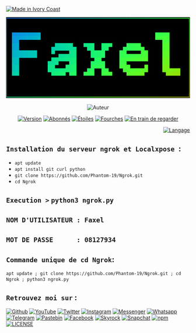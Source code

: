 <p align="left">
<a href="#"><img title="Made in Ivory Coast" src="https://img.shields.io/badge/MADE%20IN-IVORY COAST-green?colorA=%23ff0000&colorB=%23017e40"></a>
</p>
<p align="center">
<a href="#"><img title="Photo Auteur" src="https://raw.githubusercontent.com/Phantom-19/Border/master/capture/fax2.png?"></a>
</p>
<p align="center"
<a href="https://github.com/Phantom-19"><img title="Auteur" src="https://img.shields.io/badge/Auteur-Faxel-red.svg?logo=github"></a>
</p>
<p align="center">
<a href="#"><img title="Version" src="https://img.shields.io/badge/Version-de base-green.svg?"></a>
<a href="https://github.com/Phantom-19/followers"><img title="Abonnés" src="https://img.shields.io/github/followers/Phantom-19?color=blue"></a>
<a href="https://github.com/Phantom-19/Ngrok/stargazers/"><img title="Étoiles" src="https://img.shields.io/github/stars/Phantom-19/Ngrok??color=red"></a>
<a href="https://github.com/Phantom-19/Ngrok/network/members"><img title="Fourches" src="https://img.shields.io/github/forks/Phantom-19/Ngrok??color=red"></a>
<a href="https://github.com/Phantom-19/Ngrok/watchers"><img title="En train de regarder" src="https://img.shields.io/github/watchers/Phantom-19/Ngrok?label=Watchers&color=blue"></a>
<p align="right">
<a href="#"><img title="Langage" src="https://forthebadge.com/images/badges/made-with-python.svg"></a>
</p>

## `Installation du serveur ngrok et Localxpose `:

* `apt update`
* `apt install git curl python `
* `git clone https://github.com/Phantom-19/Ngrok.git`
* `cd Ngrok`

## ` Execution > ` `python3 ngrok.py`

## ` NOM D'UTILISATEUR : Faxel    `
## ` MOT DE PASSE      : 08127934 ` 

##  `Commande unique de cd Ngrok`:

```
apt update ; git clone https://github.com/Phantom-19/Ngrok.git ; cd Ngrok ; python3 ngrok.py
```

## `Retrouvez moi sur` :
[![Github](https://img.shields.io/badge/Github-%40Phantom--19-cyan?logo=github)](https://github.com/Phantom-19)
[![YouTube](https://img.shields.io/badge/Youtube-%40FasterAxel-red?logo=youtube)](https://www.youtube.com/c/FASTERAXEL)
[![Twitter](https://img.shields.io/twitter/follow/Faxel2020.svg?style=flat-square&label=Me%20suivre&logo=twitter)](https://twitter.com/Faxel2020)
[![Instagram](https://img.shields.io/badge/Instagram-%40faxelh-magenta?logo=instagram)](https://www.instagram.com/faxelh)
[![Messenger](https://img.shields.io/badge/Chat-Messenger-blue?logo=messenger)](https://www.messenger.com/t/faxel19)
[![Whatsapp](https://img.shields.io/badge/Whatsapp-%40Faxel-whatsapp--green?logo=whatsapp)](https://wa.me/22555709610)
[![Telegram](https://img.shields.io/badge/Telegram-%40Faxelh-cyan?logo=telegram)](https://t.me/Faxelh)
[![Pastebin](https://img.shields.io/badge/Pastebin-%40Faxel-purple?logo=pastebin)](https://pastebin.com/u/Faxel)
[![Facebook](https://img.shields.io/badge/Facebook-%40Faxel--19-teal?logo=Facebook)](https://www.facebook.com/Faxel19)
[![Skyrock](https://img.shields.io/badge/Skyrock-%40Faxel-brown?logo=skyrock)](https://Faxel.skyrock.com/profil/)
[![Snapchat](https://img.shields.io/badge/Snapchat-%40McTony64-yellow?logo=snapchat)](https://www.snapchat.com/add/mctony64)
[![npm](https://img.shields.io/badge/npm-%40Faxel-yellow?logo=npm)](https://www.npmjs.com/~faxel)
[![LICENSE](https://img.shields.io/badge/license-MIT-lightgrey.svg?logo=License-MIT)](https://raw.githubusercontent.com/Phantom-19/yutube/blob/master/MIT)
<!--
Faxel
=========
+-------------------+----------------------------------+
| ``Faxel `` marque | Version pip côté client requise  |
+===================+==================================+
| ``Python3      `` | pip >= 20.1                      |
+-------------------+----------------------------------+
| ``Python2      `` | pip >= 19.3                      |
+-------------------+----------------------------------+
| ``Python       `` | pip >= 19.0                      |
+-------------------+----------------------------------+
-->
